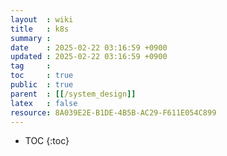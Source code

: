 ```yaml
---
layout  : wiki
title   : k8s 
summary : 
date    : 2025-02-22 03:16:59 +0900
updated : 2025-02-22 03:16:59 +0900
tag     : 
toc     : true
public  : true
parent  : [[/system_design]]
latex   : false
resource: 8A039E2E-B1DE-4B5B-AC29-F611E054C899
---
```

* TOC
{:toc}

# 
